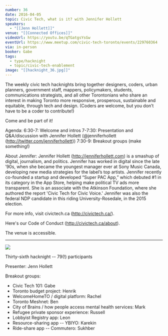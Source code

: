 ```yaml
---
number: 36
date: 2016-04-05
topic: Civic Tech, what is it? with Jennifer Hollett
speakers:
  - "[[Jenn Hollett]]"
venue: "[[Connected Offices]]"
videoUrl: https://youtu.be/qTGatgsYsGw
eventUrl: https://www.meetup.com/civic-tech-toronto/events/229760364
via: in-person
booker: Gabe
tags:
  - type/hacknight
  - topic/civic-tech-enablement
image: "[[hacknight_36.jpg]]"
---
```

The weekly civic tech hacknights bring together designers, coders, urban planners, government staff, mappers, policymakers, students, communications strategists, and all other Torontonians who share an interest in making Toronto more responsive, prosperous, sustainable and equitable, through tech and design. (Coders are welcome, but you don’t have to be a coder to contribute!)

Come and be part of it!

Agenda:
6:30-7: Welcome and intros
7-7:30: Presentation and Q&A/discussion with Jennifer Hollett (@jenniferhollett (http://twitter.com/jenniferhollett))
7:30-9: Breakout groups (make something!)

About Jennifer:
Jennifer Hollett (http://jenniferhollett.com) is a smashup of digital, journalism, and politics. Jennifer has worked in digital since the late ’90s, when she became the youngest manager ever at Sony Music Canada, developing new media strategies for the label’s top artists. Jennifer recently co-founded a startup and developed “Super PAC App,” which debuted #1 in its category in the App Store, helping make political TV ads more transparent. She is an associate with the Atkinson Foundation, where she authored the report 'Civic Tech for Civic Voice.' Jennifer was also the federal NDP candidate in this riding University-Rosedale, in the 2015 election.

For more info, visit civictech.ca (http://civictech.ca/).

Here's our Code of Conduct (http://civictech.ca/about).

The venue is accessible.

---

![](https://mlydg0vejq30.i.optimole.com/w:930/h:522/q:mauto/f:best/https://civictech.ca/wp-content/uploads/2016/04/jen.jpg)

Thirty-sixth hacknight -- 79(!) participants

Presenter: Jenn Hollett

Breakout groups:
-   Civic Tech 101: Gabe
-   Toronto budget project: Henrik
-   WelcomeHomeTO / digital platform: Rachel
-   Toronto Meshnet: Ben
-   City of Brains / how people access mental health services: Mark
-   Refugee private sponsor experience: Russell
-   Lobbyist Registry app: Leon
-   Resource-sharing app -- YBIYO: Karekin
-   Ride-share app -- Commutero: Sukhber
